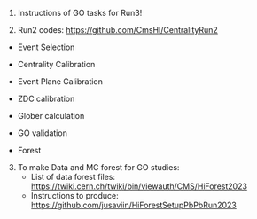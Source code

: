 1. Instructions of GO tasks for Run3!

2. Run2 codes: https://github.com/CmsHI/CentralityRun2

* Event Selection

* Centrality Calibration

* Event Plane Calibration

* ZDC calibration

* Glober calculation

* GO validation

* Forest

3. To make Data and MC forest for GO studies:
   * List of data forest files: https://twiki.cern.ch/twiki/bin/viewauth/CMS/HiForest2023
   * Instructions to produce: https://github.com/jusaviin/HiForestSetupPbPbRun2023
